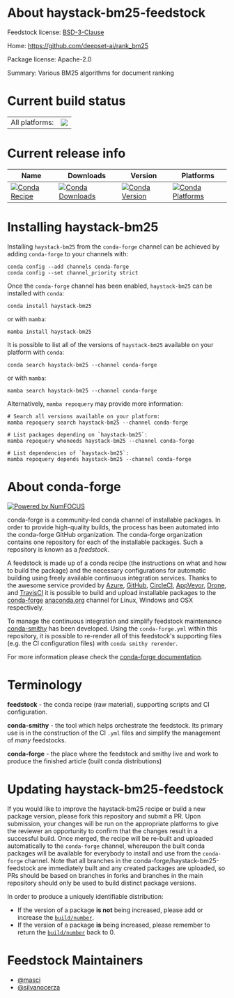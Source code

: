 About haystack-bm25-feedstock
=============================

Feedstock license: [BSD-3-Clause](https://github.com/conda-forge/haystack-bm25-feedstock/blob/main/LICENSE.txt)

Home: https://github.com/deepset-ai/rank_bm25

Package license: Apache-2.0

Summary: Various BM25 algorithms for document ranking

Current build status
====================


<table><tr><td>All platforms:</td>
    <td>
      <a href="https://dev.azure.com/conda-forge/feedstock-builds/_build/latest?definitionId=21063&branchName=main">
        <img src="https://dev.azure.com/conda-forge/feedstock-builds/_apis/build/status/haystack-bm25-feedstock?branchName=main">
      </a>
    </td>
  </tr>
</table>

Current release info
====================

| Name | Downloads | Version | Platforms |
| --- | --- | --- | --- |
| [![Conda Recipe](https://img.shields.io/badge/recipe-haystack--bm25-green.svg)](https://anaconda.org/conda-forge/haystack-bm25) | [![Conda Downloads](https://img.shields.io/conda/dn/conda-forge/haystack-bm25.svg)](https://anaconda.org/conda-forge/haystack-bm25) | [![Conda Version](https://img.shields.io/conda/vn/conda-forge/haystack-bm25.svg)](https://anaconda.org/conda-forge/haystack-bm25) | [![Conda Platforms](https://img.shields.io/conda/pn/conda-forge/haystack-bm25.svg)](https://anaconda.org/conda-forge/haystack-bm25) |

Installing haystack-bm25
========================

Installing `haystack-bm25` from the `conda-forge` channel can be achieved by adding `conda-forge` to your channels with:

```
conda config --add channels conda-forge
conda config --set channel_priority strict
```

Once the `conda-forge` channel has been enabled, `haystack-bm25` can be installed with `conda`:

```
conda install haystack-bm25
```

or with `mamba`:

```
mamba install haystack-bm25
```

It is possible to list all of the versions of `haystack-bm25` available on your platform with `conda`:

```
conda search haystack-bm25 --channel conda-forge
```

or with `mamba`:

```
mamba search haystack-bm25 --channel conda-forge
```

Alternatively, `mamba repoquery` may provide more information:

```
# Search all versions available on your platform:
mamba repoquery search haystack-bm25 --channel conda-forge

# List packages depending on `haystack-bm25`:
mamba repoquery whoneeds haystack-bm25 --channel conda-forge

# List dependencies of `haystack-bm25`:
mamba repoquery depends haystack-bm25 --channel conda-forge
```


About conda-forge
=================

[![Powered by
NumFOCUS](https://img.shields.io/badge/powered%20by-NumFOCUS-orange.svg?style=flat&colorA=E1523D&colorB=007D8A)](https://numfocus.org)

conda-forge is a community-led conda channel of installable packages.
In order to provide high-quality builds, the process has been automated into the
conda-forge GitHub organization. The conda-forge organization contains one repository
for each of the installable packages. Such a repository is known as a *feedstock*.

A feedstock is made up of a conda recipe (the instructions on what and how to build
the package) and the necessary configurations for automatic building using freely
available continuous integration services. Thanks to the awesome service provided by
[Azure](https://azure.microsoft.com/en-us/services/devops/), [GitHub](https://github.com/),
[CircleCI](https://circleci.com/), [AppVeyor](https://www.appveyor.com/),
[Drone](https://cloud.drone.io/welcome), and [TravisCI](https://travis-ci.com/)
it is possible to build and upload installable packages to the
[conda-forge](https://anaconda.org/conda-forge) [anaconda.org](https://anaconda.org/)
channel for Linux, Windows and OSX respectively.

To manage the continuous integration and simplify feedstock maintenance
[conda-smithy](https://github.com/conda-forge/conda-smithy) has been developed.
Using the ``conda-forge.yml`` within this repository, it is possible to re-render all of
this feedstock's supporting files (e.g. the CI configuration files) with ``conda smithy rerender``.

For more information please check the [conda-forge documentation](https://conda-forge.org/docs/).

Terminology
===========

**feedstock** - the conda recipe (raw material), supporting scripts and CI configuration.

**conda-smithy** - the tool which helps orchestrate the feedstock.
                   Its primary use is in the construction of the CI ``.yml`` files
                   and simplify the management of *many* feedstocks.

**conda-forge** - the place where the feedstock and smithy live and work to
                  produce the finished article (built conda distributions)


Updating haystack-bm25-feedstock
================================

If you would like to improve the haystack-bm25 recipe or build a new
package version, please fork this repository and submit a PR. Upon submission,
your changes will be run on the appropriate platforms to give the reviewer an
opportunity to confirm that the changes result in a successful build. Once
merged, the recipe will be re-built and uploaded automatically to the
`conda-forge` channel, whereupon the built conda packages will be available for
everybody to install and use from the `conda-forge` channel.
Note that all branches in the conda-forge/haystack-bm25-feedstock are
immediately built and any created packages are uploaded, so PRs should be based
on branches in forks and branches in the main repository should only be used to
build distinct package versions.

In order to produce a uniquely identifiable distribution:
 * If the version of a package **is not** being increased, please add or increase
   the [``build/number``](https://docs.conda.io/projects/conda-build/en/latest/resources/define-metadata.html#build-number-and-string).
 * If the version of a package **is** being increased, please remember to return
   the [``build/number``](https://docs.conda.io/projects/conda-build/en/latest/resources/define-metadata.html#build-number-and-string)
   back to 0.

Feedstock Maintainers
=====================

* [@masci](https://github.com/masci/)
* [@silvanocerza](https://github.com/silvanocerza/)

